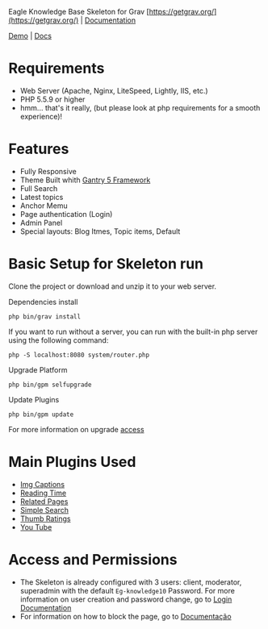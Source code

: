 Eagle Knowledge Base Skeleton for Grav [https://getgrav.org/](https://getgrav.org/) | [Documentation](https://learn.getgrav.org/)

[Demo](https://ajuda.eagletecnologia.com/) | [Docs](https://ajuda.eagletecnologia.com/manuais/base-de-conhecimento) 

# Requirements

- Web Server (Apache, Nginx, LiteSpeed, Lightly, IIS, etc.)
- PHP 5.5.9 or higher
- hmm... that's it really, (but please look at php requirements for a smooth experience)!

# Features

- Fully Responsive
- Theme Built whith [Gantry 5 Framework](http://gantry.org/)
- Full Search
- Latest topics
- Anchor Memu
- Page authentication (Login)
- Admin Panel
- Special layouts: Blog Itmes, Topic items, Default

# Basic Setup for Skeleton run

Clone the project or download and unzip it to your web server.

Dependencies install

`php bin/grav install`

If you want to run without a server, you can run with the built-in php server using the following command:

`php -S localhost:8080 system/router.php`

Upgrade Platform

`php bin/gpm selfupgrade`

Update Plugins

`php bin/gpm update`

For more information on upgrade [access](https://learn.getgrav.org/cli-console/grav-cli-gpm) 

# Main Plugins Used

- [Img Captions](https://github.com/olevik/grav-plugin-imgcaptions)
- [Reading Time](https://github.com/getgrav/grav-plugin-readingtime)
- [Related Pages](https://github.com/getgrav/grav-plugin-relatedpages)
- [Simple Search](https://github.com/getgrav/grav-plugin-simplesearch)
- [Thumb Ratings](https://github.com/iusvar/grav-plugin-thumb-ratings)
- [You Tube](https://github.com/getgrav/grav-plugin-youtube)

# Access and Permissions

- The Skeleton is already configured with 3 users: client, moderator, superadmin with the default `Eg-knowledge10` Password. For more information on user creation and password change, go to [Login Documentation](https://github.com/getgrav/grav-plugin-login)
- For information on how to block the page, go to [Documentação](ttps://ajuda.eagletecnologia.com/manuais/base-de-conhecimento/bloqueando-paginas)